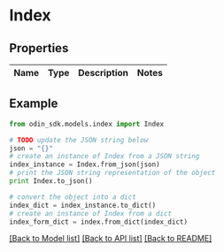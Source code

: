 # Index


## Properties

Name | Type | Description | Notes
------------ | ------------- | ------------- | -------------

## Example

```python
from odin_sdk.models.index import Index

# TODO update the JSON string below
json = "{}"
# create an instance of Index from a JSON string
index_instance = Index.from_json(json)
# print the JSON string representation of the object
print Index.to_json()

# convert the object into a dict
index_dict = index_instance.to_dict()
# create an instance of Index from a dict
index_form_dict = index.from_dict(index_dict)
```
[[Back to Model list]](../README.md#documentation-for-models) [[Back to API list]](../README.md#documentation-for-api-endpoints) [[Back to README]](../README.md)


